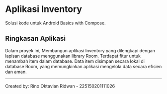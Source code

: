 Aplikasi Inventory
==================================

Solusi kode untuk Android Basics with Compose.

Ringkasan Aplikasi
------------------
Dalam proyek ini, Membangun aplikasi Inventory yang dilengkapi dengan lapisan database menggunakan library Room. Terdapat fitur untuk menambah item dalam database. Data item disimpan secara lokal di database Room, yang memungkinkan aplikasi mengelola data secara efisien dan aman.

----------------------------------
Created by:
Rino Oktavian Ridwan - 225150201111026
